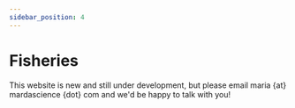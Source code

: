 ```yaml
---
sidebar_position: 4
---
```


# Fisheries

This website is new and still under development, but please email maria {at} mardascience {dot} com and we'd be happy to talk with you!
